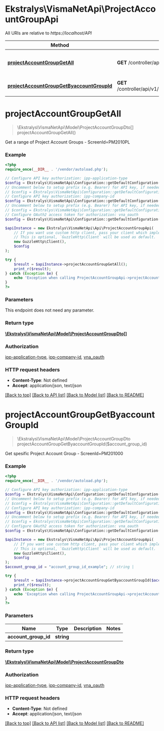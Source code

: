 # Ekstralys\VismaNetApi\ProjectAccountGroupApi

All URIs are relative to *https://localhost/API*

Method | HTTP request | Description
------------- | ------------- | -------------
[**projectAccountGroupGetAll**](ProjectAccountGroupApi.md#projectAccountGroupGetAll) | **GET** /controller/api/v1/projectaccountgroup | Get a range of Project Account Groups - ScreenId&#x3D;PM2010PL
[**projectAccountGroupGetByaccountGroupId**](ProjectAccountGroupApi.md#projectAccountGroupGetByaccountGroupId) | **GET** /controller/api/v1/projectaccountgroup/{accountGroupId} | Get spesific Project Account Group - ScreenId&#x3D;PM201000


# **projectAccountGroupGetAll**
> \Ekstralys\VismaNetApi\Model\ProjectAccountGroupDto[] projectAccountGroupGetAll()

Get a range of Project Account Groups - ScreenId=PM2010PL

### Example
```php
<?php
require_once(__DIR__ . '/vendor/autoload.php');

// Configure API key authorization: ipp-application-type
$config = Ekstralys\VismaNetApi\Configuration::getDefaultConfiguration()->setApiKey('ipp-application-type', 'YOUR_API_KEY');
// Uncomment below to setup prefix (e.g. Bearer) for API key, if needed
// $config = Ekstralys\VismaNetApi\Configuration::getDefaultConfiguration()->setApiKeyPrefix('ipp-application-type', 'Bearer');
// Configure API key authorization: ipp-company-id
$config = Ekstralys\VismaNetApi\Configuration::getDefaultConfiguration()->setApiKey('ipp-company-id', 'YOUR_API_KEY');
// Uncomment below to setup prefix (e.g. Bearer) for API key, if needed
// $config = Ekstralys\VismaNetApi\Configuration::getDefaultConfiguration()->setApiKeyPrefix('ipp-company-id', 'Bearer');
// Configure OAuth2 access token for authorization: vna_oauth
$config = Ekstralys\VismaNetApi\Configuration::getDefaultConfiguration()->setAccessToken('YOUR_ACCESS_TOKEN');

$apiInstance = new Ekstralys\VismaNetApi\Api\ProjectAccountGroupApi(
    // If you want use custom http client, pass your client which implements `GuzzleHttp\ClientInterface`.
    // This is optional, `GuzzleHttp\Client` will be used as default.
    new GuzzleHttp\Client(),
    $config
);

try {
    $result = $apiInstance->projectAccountGroupGetAll();
    print_r($result);
} catch (Exception $e) {
    echo 'Exception when calling ProjectAccountGroupApi->projectAccountGroupGetAll: ', $e->getMessage(), PHP_EOL;
}
?>
```

### Parameters
This endpoint does not need any parameter.

### Return type

[**\Ekstralys\VismaNetApi\Model\ProjectAccountGroupDto[]**](../Model/ProjectAccountGroupDto.md)

### Authorization

[ipp-application-type](../../README.md#ipp-application-type), [ipp-company-id](../../README.md#ipp-company-id), [vna_oauth](../../README.md#vna_oauth)

### HTTP request headers

 - **Content-Type**: Not defined
 - **Accept**: application/json, text/json

[[Back to top]](#) [[Back to API list]](../../README.md#documentation-for-api-endpoints) [[Back to Model list]](../../README.md#documentation-for-models) [[Back to README]](../../README.md)

# **projectAccountGroupGetByaccountGroupId**
> \Ekstralys\VismaNetApi\Model\ProjectAccountGroupDto projectAccountGroupGetByaccountGroupId($account_group_id)

Get spesific Project Account Group - ScreenId=PM201000

### Example
```php
<?php
require_once(__DIR__ . '/vendor/autoload.php');

// Configure API key authorization: ipp-application-type
$config = Ekstralys\VismaNetApi\Configuration::getDefaultConfiguration()->setApiKey('ipp-application-type', 'YOUR_API_KEY');
// Uncomment below to setup prefix (e.g. Bearer) for API key, if needed
// $config = Ekstralys\VismaNetApi\Configuration::getDefaultConfiguration()->setApiKeyPrefix('ipp-application-type', 'Bearer');
// Configure API key authorization: ipp-company-id
$config = Ekstralys\VismaNetApi\Configuration::getDefaultConfiguration()->setApiKey('ipp-company-id', 'YOUR_API_KEY');
// Uncomment below to setup prefix (e.g. Bearer) for API key, if needed
// $config = Ekstralys\VismaNetApi\Configuration::getDefaultConfiguration()->setApiKeyPrefix('ipp-company-id', 'Bearer');
// Configure OAuth2 access token for authorization: vna_oauth
$config = Ekstralys\VismaNetApi\Configuration::getDefaultConfiguration()->setAccessToken('YOUR_ACCESS_TOKEN');

$apiInstance = new Ekstralys\VismaNetApi\Api\ProjectAccountGroupApi(
    // If you want use custom http client, pass your client which implements `GuzzleHttp\ClientInterface`.
    // This is optional, `GuzzleHttp\Client` will be used as default.
    new GuzzleHttp\Client(),
    $config
);
$account_group_id = "account_group_id_example"; // string | 

try {
    $result = $apiInstance->projectAccountGroupGetByaccountGroupId($account_group_id);
    print_r($result);
} catch (Exception $e) {
    echo 'Exception when calling ProjectAccountGroupApi->projectAccountGroupGetByaccountGroupId: ', $e->getMessage(), PHP_EOL;
}
?>
```

### Parameters

Name | Type | Description  | Notes
------------- | ------------- | ------------- | -------------
 **account_group_id** | **string**|  |

### Return type

[**\Ekstralys\VismaNetApi\Model\ProjectAccountGroupDto**](../Model/ProjectAccountGroupDto.md)

### Authorization

[ipp-application-type](../../README.md#ipp-application-type), [ipp-company-id](../../README.md#ipp-company-id), [vna_oauth](../../README.md#vna_oauth)

### HTTP request headers

 - **Content-Type**: Not defined
 - **Accept**: application/json, text/json

[[Back to top]](#) [[Back to API list]](../../README.md#documentation-for-api-endpoints) [[Back to Model list]](../../README.md#documentation-for-models) [[Back to README]](../../README.md)


